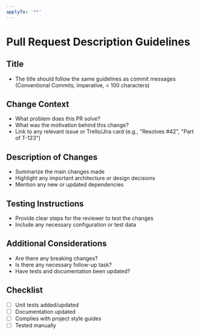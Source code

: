 ```yaml
---
applyTo: '**'
---
```


# Pull Request Description Guidelines

## Title

- The title should follow the same guidelines as commit messages (Conventional Commits, imperative, < 100 characters)

## Change Context

- What problem does this PR solve?
- What was the motivation behind this change?
- Link to any relevant issue or Trello/Jira card (e.g., "Resolves #42", "Part of T-123")

## Description of Changes

- Summarize the main changes made
- Highlight any important architecture or design decisions
- Mention any new or updated dependencies

## Testing Instructions

- Provide clear steps for the reviewer to test the changes
- Include any necessary configuration or test data

## Additional Considerations

- Are there any breaking changes?
- Is there any necessary follow-up task?
- Have tests and documentation been updated?

## Checklist

- [ ] Unit tests added/updated
- [ ] Documentation updated
- [ ] Complies with project style guides
- [ ] Tested manually
